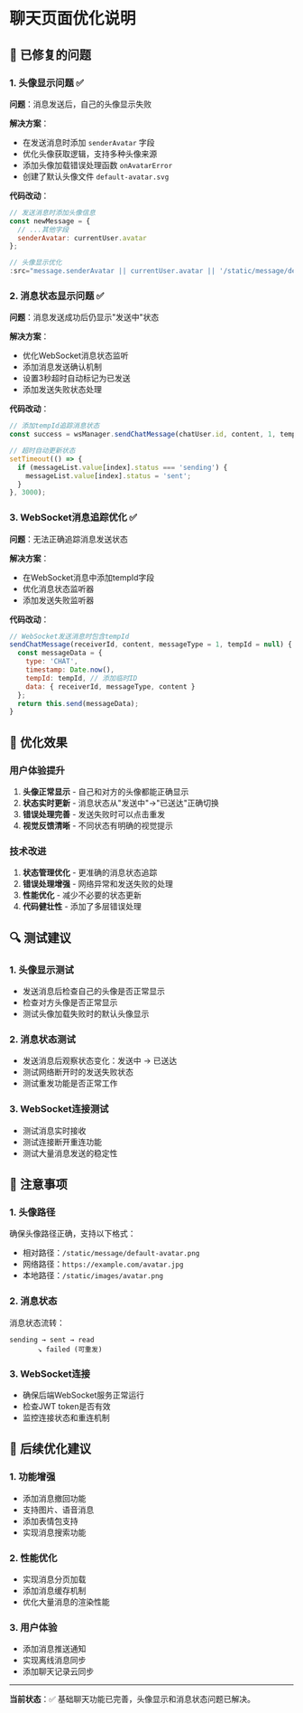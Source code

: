 # 聊天页面优化说明

## 🔧 已修复的问题

### 1. 头像显示问题 ✅
**问题**：消息发送后，自己的头像显示失败

**解决方案**：
- 在发送消息时添加 `senderAvatar` 字段
- 优化头像获取逻辑，支持多种头像来源
- 添加头像加载错误处理函数 `onAvatarError`
- 创建了默认头像文件 `default-avatar.svg`

**代码改动**：
```javascript
// 发送消息时添加头像信息
const newMessage = {
  // ...其他字段
  senderAvatar: currentUser.avatar
};

// 头像显示优化
:src="message.senderAvatar || currentUser.avatar || '/static/message/default-avatar.png'"
```

### 2. 消息状态显示问题 ✅
**问题**：消息发送成功后仍显示"发送中"状态

**解决方案**：
- 优化WebSocket消息状态监听
- 添加消息发送确认机制
- 设置3秒超时自动标记为已发送
- 添加发送失败状态处理

**代码改动**：
```javascript
// 添加tempId追踪消息状态
const success = wsManager.sendChatMessage(chatUser.id, content, 1, tempId);

// 超时自动更新状态
setTimeout(() => {
  if (messageList.value[index].status === 'sending') {
    messageList.value[index].status = 'sent';
  }
}, 3000);
```

### 3. WebSocket消息追踪优化 ✅
**问题**：无法正确追踪消息发送状态

**解决方案**：
- 在WebSocket消息中添加tempId字段
- 优化消息状态监听器
- 添加发送失败监听器

**代码改动**：
```javascript
// WebSocket发送消息时包含tempId
sendChatMessage(receiverId, content, messageType = 1, tempId = null) {
  const messageData = {
    type: 'CHAT',
    timestamp: Date.now(),
    tempId: tempId, // 添加临时ID
    data: { receiverId, messageType, content }
  };
  return this.send(messageData);
}
```

## 🎯 优化效果

### 用户体验提升
1. **头像正常显示** - 自己和对方的头像都能正确显示
2. **状态实时更新** - 消息状态从"发送中"→"已送达"正确切换
3. **错误处理完善** - 发送失败时可以点击重发
4. **视觉反馈清晰** - 不同状态有明确的视觉提示

### 技术改进
1. **状态管理优化** - 更准确的消息状态追踪
2. **错误处理增强** - 网络异常和发送失败的处理
3. **性能优化** - 减少不必要的状态更新
4. **代码健壮性** - 添加了多层错误处理

## 🔍 测试建议

### 1. 头像显示测试
- 发送消息后检查自己的头像是否正常显示
- 检查对方头像是否正常显示
- 测试头像加载失败时的默认头像显示

### 2. 消息状态测试
- 发送消息后观察状态变化：发送中 → 已送达
- 测试网络断开时的发送失败状态
- 测试重发功能是否正常工作

### 3. WebSocket连接测试
- 测试消息实时接收
- 测试连接断开重连功能
- 测试大量消息发送的稳定性

## 📝 注意事项

### 1. 头像路径
确保头像路径正确，支持以下格式：
- 相对路径：`/static/message/default-avatar.png`
- 网络路径：`https://example.com/avatar.jpg`
- 本地路径：`/static/images/avatar.png`

### 2. 消息状态
消息状态流转：
```
sending → sent → read
       ↘ failed (可重发)
```

### 3. WebSocket连接
- 确保后端WebSocket服务正常运行
- 检查JWT token是否有效
- 监控连接状态和重连机制

## 🚀 后续优化建议

### 1. 功能增强
- 添加消息撤回功能
- 支持图片、语音消息
- 添加表情包支持
- 实现消息搜索功能

### 2. 性能优化
- 实现消息分页加载
- 添加消息缓存机制
- 优化大量消息的渲染性能

### 3. 用户体验
- 添加消息推送通知
- 实现离线消息同步
- 添加聊天记录云同步

---

**当前状态**：✅ 基础聊天功能已完善，头像显示和消息状态问题已解决。
